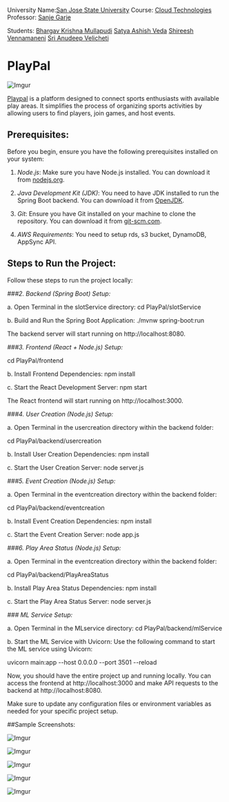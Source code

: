 University Name:[San Jose State University](http://www.sjsu.edu/)
Course: [Cloud Technologies](http://info.sjsu.edu/web-dbgen/catalog/courses/CMPE281.html)
Professor: [Sanje Garje](https://www.linkedin.com/in/sanjaygarje/)

Students:
[Bhargav Krishna Mullapudi](https://www.linkedin.com/in/bhargavkrishna/)
[Satya Ashish Veda](https://www.linkedin.com/in/satyaashishveda/)
[Shireesh Vennamaneni](https://www.linkedin.com/in/shireesh-vennamaneni-9b906914a/)
[Sri Anudeep Velicheti](https://www.linkedin.com/in/sri-anudeep-velicheti/)

# PlayPal

![Imgur](https://i.imgur.com/YM5qexz.png)


[Playpal](https://playpal.live/) is a platform designed to connect sports enthusiasts with available play areas. It simplifies the process of organizing sports activities by allowing users to find players, join games, and host events.


## Prerequisites:

Before you begin, ensure you have the following prerequisites installed on your system:

1. *Node.js*: Make sure you have Node.js installed. You can download it from [nodejs.org](https://nodejs.org/).

2. *Java Development Kit (JDK)*: You need to have JDK installed to run the Spring Boot backend. You can download it from [OpenJDK](https://openjdk.java.net/).

3. *Git*: Ensure you have Git installed on your machine to clone the repository. You can download it from [git-scm.com](https://git-scm.com/).

4. *AWS Requirements*:  You need to setup rds, s3 bucket, DynamoDB, AppSync API. 

## Steps to Run the Project:

Follow these steps to run the project locally:

*###2. Backend (Spring Boot) Setup:*

a. Open Terminal in the slotService directory:
cd PlayPal/slotService

b. Build and Run the Spring Boot Application:
./mvnw spring-boot:run

The backend server will start running on http://localhost:8080.

*###3. Frontend (React + Node.js) Setup:*

cd PlayPal/frontend

b. Install Frontend Dependencies:
npm install

c. Start the React Development Server:
npm start

The React frontend will start running on http://localhost:3000.

*###4. User Creation (Node.js) Setup:*

a. Open Terminal in the usercreation directory within the backend folder:

cd PlayPal/backend/usercreation

b. Install User Creation Dependencies:
npm install

c. Start the User Creation Server:
node server.js

*###5. Event Creation (Node.js) Setup:*

a. Open Terminal in the eventcreation directory within the backend folder:

cd PlayPal/backend/eventcreation

b. Install Event Creation Dependencies:
npm install

c. Start the Event Creation Server:
node app.js


*###6. Play Area Status (Node.js) Setup:*

a. Open Terminal in the eventcreation directory within the backend folder:

cd PlayPal/backend/PlayAreaStatus

b. Install Play Area Status Dependencies:
npm install

c. Start the Play Area Status Server:
node server.js

*### ML Service Setup:*

a. Open Terminal in the MLservice directory:
cd PlayPal/backend/mlService

b. Start the ML Service with Uvicorn:
Use the following command to start the ML service using Uvicorn:

uvicorn main:app --host 0.0.0.0 --port 3501 --reload

Now, you should have the entire project up and running locally. You can access the frontend at http://localhost:3000 and make API requests to the backend at http://localhost:8080.

Make sure to update any configuration files or environment variables as needed for your specific project setup.


##Sample Screenshots:

![Imgur](https://i.imgur.com/AY2EjEE.jpg)

![Imgur](https://i.imgur.com/u74XS67.jpg)

![Imgur](https://i.imgur.com/3VSXz1P.jpg)

![Imgur](https://i.imgur.com/jSFNMGd.jpg)

![Imgur](https://i.imgur.com/qSkobxe.jpg)
